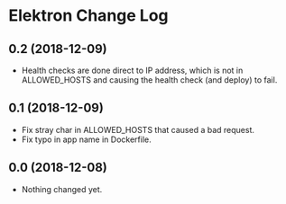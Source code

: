 Elektron Change Log
================

0.2 (2018-12-09)
----------------

- Health checks are done direct to IP address, which is not in ALLOWED_HOSTS and causing the health check (and deploy) to fail.


0.1 (2018-12-09)
----------------

- Fix stray char in ALLOWED_HOSTS that caused a bad request.
- Fix typo in app name in Dockerfile.


0.0 (2018-12-08)
----------------

- Nothing changed yet.
